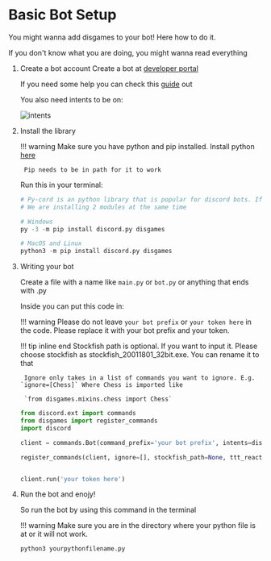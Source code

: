 # Basic Bot Setup

You might wanna add disgames to your bot! Here how to do it.

If you don't know what you are doing, you might wanna read everything

1. Create a bot account
    Create a bot at [developer portal](https://discordapp.com/developers/applications/me)

    If you need some help you can check this [guide](https://discordpy.readthedocs.io/en/latest/discord.html) out

    You also need intents to be on:

    ![intents](../src/screenshots/intents.png)

2. Install the library

    !!! warning
        Make sure you have python and pip installed. Install python [here](https://www.python.org/downloads/)

        Pip needs to be in path for it to work

    Run this in your terminal:

    ```python
    # Py-cord is an python library that is popular for discord bots. If you like discord.py you can replace py-cord with discord.py
    # We are installing 2 modules at the same time

    # Windows
    py -3 -m pip install discord.py disgames

    # MacOS and Linux
    python3 -m pip install discord.py disgames
    ```

3. Writing your bot

    Create a file with a name like `main.py` or `bot.py` or anything that ends with .py

    Inside you can put this code in:

    !!! warning
        Please do not leave `your bot prefix` or `your token here` in the code. Please replace it with your bot prefix and your token.

    !!! tip inline end
        Stockfish path is optional. If you want to input it. Please choose stockfish as stockfish_20011801_32bit.exe. You can rename it to that

        Ignore only takes in a list of commands you want to ignore. E.g. `ignore=[Chess]` Where Chess is imported like
        
        `from disgames.mixins.chess import Chess`

    ```python
    from discord.ext import commands
    from disgames import register_commands
    import discord

    client = commands.Bot(command_prefix='your bot prefix', intents=discord.Intents.all())

    register_commands(client, ignore=[], stockfish_path=None, ttt_reactions=False) # defualt


    client.run('your token here')
    ```

4. Run the bot and enojy!

    So run the bot by using this command in the terminal

    !!! warning
        Make sure you are in the directory where your python file is at or it will not work.

    ```python
    python3 yourpythonfilename.py
    ```
